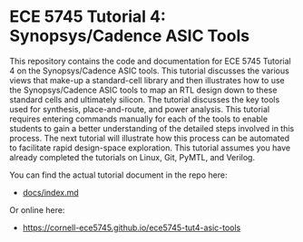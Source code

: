
ECE 5745 Tutorial 4: Synopsys/Cadence ASIC Tools
==========================================================================

This repository contains the code and documentation for ECE 5745 Tutorial
4 on the Synopsys/Cadence ASIC tools. This tutorial discusses the various
views that make-up a standard-cell library and then illustrates how to
use the Synopsys/Cadence ASIC tools to map an RTL design down to these
standard cells and ultimately silicon. The tutorial discusses the key
tools used for synthesis, place-and-route, and power analysis. This
tutorial requires entering commands manually for each of the tools to
enable students to gain a better understanding of the detailed steps
involved in this process. The next tutorial will illustrate how this
process can be automated to facilitate rapid design-space exploration.
This tutorial assumes you have already completed the tutorials on Linux,
Git, PyMTL, and Verilog.

You can find the actual tutorial document in the repo here:

 - [docs/index.md](docs/index.md)

Or online here:

 - https://cornell-ece5745.github.io/ece5745-tut4-asic-tools

